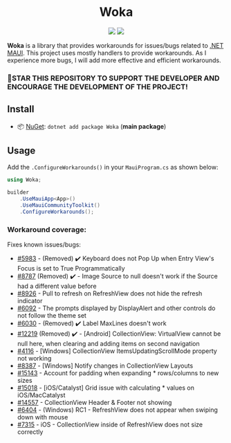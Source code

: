 <h1 align="center">
    Woka
</h1>

<p align="center">
   <a href="https://discord.gg/U7XweVubJN"><img src="https://img.shields.io/badge/Discord-7289DA?style=for-the-badge&logo=discord&logoColor=white"></a>
   <a href="https://nuget.org/packages/Woka"><img src="https://img.shields.io/nuget/dt/Woka.svg?label=Downloads&color=%233DDC84&logo=nuget&logoColor=%23fff&style=for-the-badge"></a>
</p>

**Woka** is a library that provides workarounds for issues/bugs related to [.NET MAUI](https://github.com/dotnet/maui).
This project uses mostly handlers to provide workarounds. As I experience more bugs,
I will add more effective and efficient workarounds.

### 🌟STAR THIS REPOSITORY TO SUPPORT THE DEVELOPER AND ENCOURAGE THE DEVELOPMENT OF THE PROJECT!


## Install

- 📦 [NuGet](https://nuget.org/packages/Woka): `dotnet add package Woka` (**main package**)

## Usage

Add the `.ConfigureWorkarounds()` in your `MauiProgram.cs` as shown below:

```C#
using Woka;
```

```C#
builder
    .UseMauiApp<App>()
    .UseMauiCommunityToolkit()
    .ConfigureWorkarounds();
```

### Workaround coverage:
Fixes known issues/bugs:
 - [#5983](https://github.com/dotnet/maui/issues/5983) - (Removed) ✔️ Keyboard does not Pop Up when Entry View's Focus is set to True Programmatically
 - [#8787](https://github.com/dotnet/maui/issues/8787) (Removed) ✔️ - Image Source to null doesn't work if the Source had a different value before
 - [#8926](https://github.com/dotnet/maui/issues/8926) - Pull to refresh on RefreshView does not hide the refresh indicator
 - [#6092](https://github.com/dotnet/maui/issues/6092) - The prompts displayed by DisplayAlert and other controls do not follow the theme set
 - [#6030](https://github.com/dotnet/maui/issues/6030) - (Removed) ✔️ Label MaxLines doesn't work
 - [#12219](https://github.com/dotnet/maui/issues/12219) (Removed) ✔️ - [Android] CollectionView: VirtualView cannot be null here, when clearing and adding items on second navigation
 - [#4116](https://github.com/dotnet/maui/issues/4116) - [Windows] CollectionView ItemsUpdatingScrollMode property not working
 - [#8387](https://github.com/dotnet/maui/issues/8387) - [Windows] Notify changes in CollectionView Layouts
 - [#15143](https://github.com/dotnet/maui/issues/15143) - Account for padding when expanding * rows/columns to new sizes
 - [#15018](https://github.com/dotnet/maui/issues/15018) - [iOS/Catalyst] Grid issue with calculating * values on iOS/MacCatalyst
 - [#14557](https://github.com/dotnet/maui/issues/14557) - CollectionView Header & Footer not showing
 - [#6404](https://github.com/dotnet/maui/issues/6404) - (Windows) RC1 - RefreshView does not appear when swiping down with mouse
 - [#7315](https://github.com/dotnet/maui/issues/7315) - iOS - CollectionView inside of RefreshView does not size correctly

